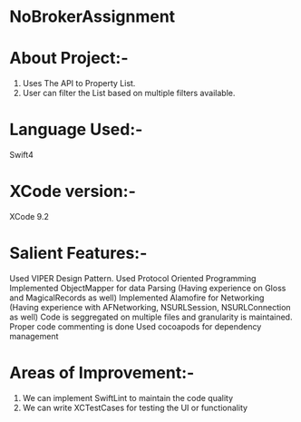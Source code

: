 # NoBrokerAssignment
# About Project:- 

1. Uses The API to Property List. 
2. User can filter the List based on multiple filters available.

# Language Used:-
Swift4

# XCode version:- 
XCode 9.2

# Salient Features:-
Used VIPER Design Pattern.
Used Protocol Oriented Programming
Implemented ObjectMapper for data Parsing (Having experience on Gloss and MagicalRecords as well)
Implemented Alamofire for Networking (Having experience with AFNetworking, NSURLSession, NSURLConnection as well)
Code is seggregated on multiple files and granularity is maintained.
Proper code commenting is done
Used cocoapods for dependency management

# Areas of Improvement:- 
1. We can implement SwiftLint to maintain the code quality 
2. We can write XCTestCases for testing the UI or functionality

